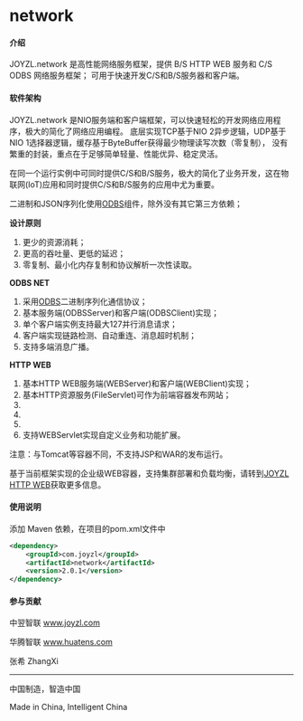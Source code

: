 # network

#### 介绍

JOYZL.network 是高性能网络服务框架，提供 B/S HTTP WEB 服务和 C/S ODBS 网络服务框架；
可用于快速开发C/S和B/S服务器和客户端。

#### 软件架构

JOYZL.network 是NIO服务端和客户端框架，可以快速轻松的开发网络应用程序，极大的简化了网络应用编程。
底层实现TCP基于NIO 2异步逻辑，UDP基于NIO 1选择器逻辑，缓存基于ByteBuffer获得最少物理读写次数（零复制），
没有繁重的封装，重点在于足够简单轻量、性能优异、稳定灵活。

在同一个运行实例中可同时提供C/S和B/S服务，极大的简化了业务开发，这在物联网(IoT)应用和同时提供C/S和B/S服务的应用中尤为重要。

二进制和JSON序列化使用[ODBS](https://github.com/JoyLinks/odbs)组件，除外没有其它第三方依赖；

**设计原则**

1. 更少的资源消耗；
2. 更高的吞吐量、更低的延迟；
3. 零复制、最小化内存复制和协议解析一次性读取。

**ODBS NET**

1. 采用[ODBS](https://github.com/JoyLinks/odbs)二进制序列化通信协议；
2. 基本服务端(ODBSServer)和客户端(ODBSClient)实现；
3. 单个客户端实例支持最大127并行消息请求；
4. 客户端实现链路检测、自动重连、消息超时机制；
5. 支持多端消息广播。

**HTTP WEB**

1. 基本HTTP WEB服务端(WEBServer)和客户端(WEBClient)实现；
2. 基本HTTP资源服务(FileServlet)可作为前端容器发布网站；
3. 
4. 
5. 
6. 支持WEBServlet实现自定义业务和功能扩展。

注意：与Tomcat等容器不同，不支持JSP和WAR的发布运行。

基于当前框架实现的企业级WEB容器，支持集群部署和负载均衡，请转到[JOYZL HTTP WEB](www.hoyzl.com)获取更多信息。

#### 使用说明

添加 Maven 依赖，在项目的pom.xml文件中

```xml
<dependency>
	<groupId>com.joyzl</groupId>
	<artifactId>network</artifactId>
	<version>2.0.1</version>
</dependency>
```


#### 参与贡献

中翌智联 www.joyzl.com

华腾智联 www.huatens.com

张希 ZhangXi


---


中国制造，智造中国

Made in China, Intelligent China

